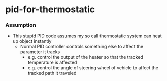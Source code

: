 pid-for-thermostatic
====================
### Assumption
- This stupid PID code assumes my so call thermostatic system can heat up object instantly
  - Normal PID controller controls something else to affect the parameter it tracks
    - e.g. control the output of the heater so that the tracked temperature is affected
    - e.g. control the angle of steering wheel of vehicle to affect the tracked path it traveled
